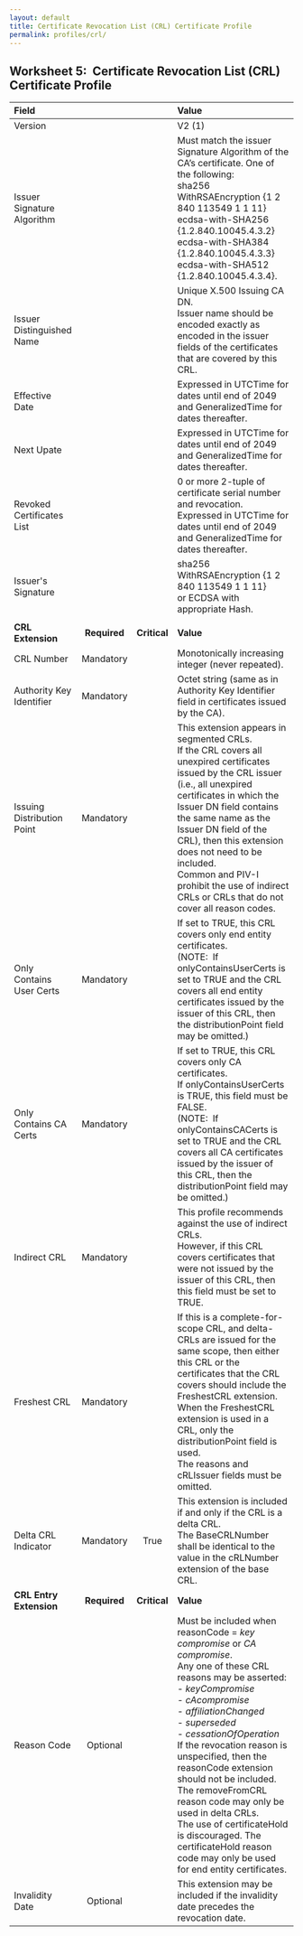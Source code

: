 ```yaml
---
layout: default
title: Certificate Revocation List (CRL) Certificate Profile
permalink: profiles/crl/
---
```


## Worksheet 5:&nbsp;&nbsp;Certificate Revocation List (CRL) Certificate Profile

| **Field** |       |       | **Value**                             |
| :-------- | :---: | :---: | :-------------------------------     |
| Version   |       |       | V2 (1)                                 |
| Issuer Signature Algorithm   |       |       |  Must match the issuer Signature Algorithm of the CA’s certificate. One of the following: <br>sha256 WithRSAEncryption {1 2 840 113549 1 1 11} <br>ecdsa-with-SHA256 {1.2.840.10045.4.3.2} <br>ecdsa-with-SHA384 {1.2.840.10045.4.3.3} <br>ecdsa-with-SHA512 {1.2.840.10045.4.3.4}. | 
| Issuer Distinguished Name   |       |       |  Unique X.500 Issuing CA DN.<BR>Issuer name should be encoded exactly as encoded in the issuer fields of the certificates that are covered by this CRL. |
| Effective Date   |       |       |  Expressed in UTCTime for dates until end of 2049 and GeneralizedTime for dates thereafter.  |
| Next Upate   |       |       |  Expressed in UTCTime for dates until end of 2049 and GeneralizedTime for dates thereafter.  | 
| Revoked Certificates List   |       |       |  0 or more 2-tuple of certificate serial number and revocation.<BR>Expressed in UTCTime for dates until end of 2049 and GeneralizedTime for dates thereafter.  | 
| Issuer's Signature   |       |       |   sha256 WithRSAEncryption {1 2 840 113549 1 1 11}<BR>or ECDSA with appropriate Hash.   |
|               |                 |              |                                       |
| **CRL Extension** |  **Required**   | **Critical** | **Value**                             |
| CRL Number  | Mandatory |  |  Monotonically increasing integer (never repeated). | 
| Authority Key Identifier  | Mandatory |  |  Octet string (same as in Authority Key Identifier field in certificates issued by the CA). | 
| Issuing Distribution Point  | Mandatory |  |  This extension appears in segmented CRLs.<BR>If the CRL covers all unexpired certificates issued by the CRL issuer (i.e., all unexpired certificates in which the Issuer DN field contains the same name as the Issuer DN field of the CRL), then this extension does not need to be included.<BR>Common and PIV-I prohibit the use of indirect CRLs or CRLs that do not cover all reason codes. |
| Only Contains User Certs  | Mandatory |  |  If set to TRUE, this CRL covers only end entity certificates.<BR>(NOTE:&nbsp;&nbsp;If onlyContainsUserCerts is set to TRUE and the CRL covers all end entity certificates issued by the issuer of this CRL, then the distributionPoint field may be omitted.) |
| Only Contains CA Certs   | Mandatory |  |  If set to TRUE, this CRL covers only CA certificates.<BR>If onlyContainsUserCerts is TRUE, this field must be FALSE.<BR>(NOTE:&nbsp;&nbsp;If onlyContainsCACerts is set to TRUE and the CRL covers all CA certificates issued by the issuer of this CRL, then the distributionPoint field may be omitted.) |
| Indirect CRL   | Mandatory |  |  This profile recommends against the use of indirect CRLs.<BR>However, if this CRL covers certificates that were not issued by the issuer of this CRL, then this field must be set to TRUE. |
| Freshest CRL   | Mandatory  |  | If this is a complete-for-scope CRL, and delta-CRLs are issued for the same scope, then either this CRL or the certificates that the CRL covers should include the FreshestCRL extension.<BR>When the FreshestCRL extension is used in a CRL, only the distributionPoint field is used.<BR>The reasons and cRLIssuer fields must be omitted. |
| Delta CRL Indicator   | Mandatory  | True | This extension is included if and only if the CRL is a delta CRL.<BR>The BaseCRLNumber shall be identical to the value in the cRLNumber extension of the base CRL. |
| **CRL Entry Extension** |  **Required**   | **Critical** | **Value**                             |
| Reason Code   | Optional  |  | Must be included when reasonCode = _key compromise_ or _CA compromise_.<BR>Any one of these CRL reasons may be asserted:<BR>- _keyCompromise_<BR>- _cAcompromise_<BR>- _affiliationChanged_<BR>- _superseded_<BR>- _cessationOfOperation_<BR>If the revocation reason is unspecified, then the reasonCode extension should not be included.<BR>The removeFromCRL reason code may only be used in delta CRLs.<BR>The use of certificateHold is discouraged. The certificateHold reason code may only be used for end entity certificates. |
| Invalidity Date   | Optional  |  | This extension may be included if the invalidity date precedes the revocation date. |
